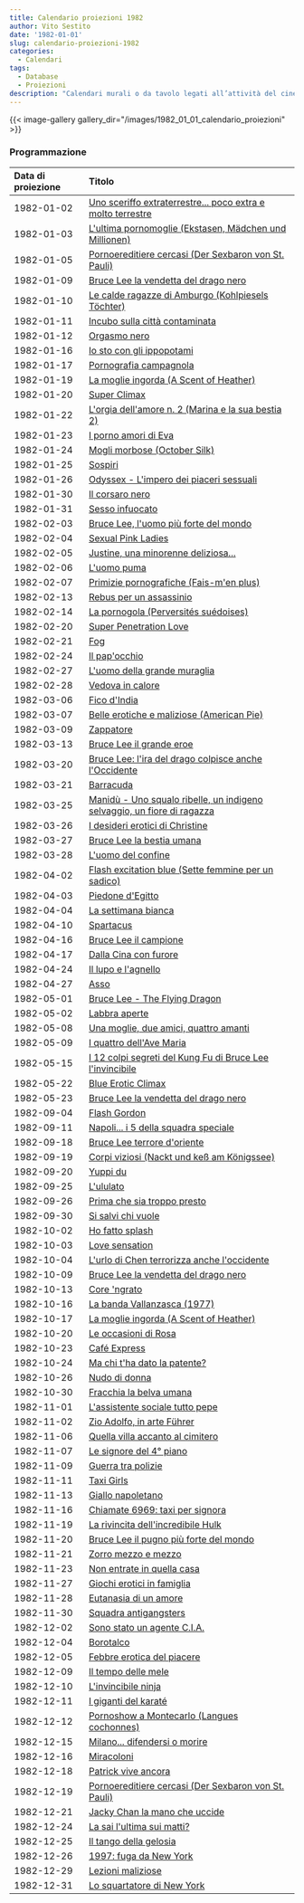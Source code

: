 ```yaml
---
title: Calendario proiezioni 1982
author: Vito Sestito
date: '1982-01-01'
slug: calendario-proiezioni-1982
categories:
  - Calendari
tags:
  - Database
  - Proiezioni
description: "Calendari murali o da tavolo legati all’attività del cinema. Indicano la data di proiezione e il titolo dei film, insieme agli incassi registrati."
---
```

{{< image-gallery gallery_dir="/images/1982_01_01_calendario_proiezioni" >}}

### Programmazione

|Data di proiezione |Titolo                                                                  |
|:------------------|:-----------------------------------------------------------------------|
|1982-01-02         |[Uno sceriffo extraterrestre... poco extra e molto terrestre](https://www.imdb.com/title/tt0079859/)|
|1982-01-03         |[L'ultima pornomoglie (Ekstasen, Mädchen und Millionen)](https://www.imdb.com/title/tt0190637/)|
|1982-01-05         |[Pornoereditiere cercasi (Der Sexbaron von St. Pauli)](https://www.imdb.com/title/tt0200115/)|
|1982-01-09         |[Bruce Lee la vendetta del drago nero](https://www.imdb.com/title/tt0072858/)|
|1982-01-10         |[Le calde ragazze di Amburgo (Kohlpiesels Töchter)](https://www.imdb.com/title/tt0181630/)|
|1982-01-11         |[Incubo sulla città contaminata](https://www.imdb.com/title/tt0080931/) |
|1982-01-12         |[Orgasmo nero](https://www.imdb.com/title/tt0081727/)                   |
|1982-01-16         |[Io sto con gli ippopotami](https://www.imdb.com/title/tt0079351/)      |
|1982-01-17         |[Pornografia campagnola](https://www.imdb.com/title/tt0079796/)         |
|1982-01-19         |[La moglie ingorda (A Scent of Heather)](https://www.imdb.com/title/tt0127801/)|
|1982-01-20         |[Super Climax](https://www.imdb.com/title/tt0081571/)                   |
|1982-01-22         |[L'orgia dell'amore n. 2 (Marina e la sua bestia 2)](https://www.imdb.com/title/tt0390228/)|
|1982-01-23         |[I porno amori di Eva](https://www.imdb.com/title/tt0180919/)           |
|1982-01-24         |[Mogli morbose (October Silk)](https://www.imdb.com/title/tt0081260/)   |
|1982-01-25         |[Sospiri](https://www.imdb.com/title/tt0074971/)                        |
|1982-01-26         |[Odyssex - L'impero dei piaceri sessuali](https://www.imdb.com/title/tt0076487/)|
|1982-01-30         |[Il corsaro nero](https://www.imdb.com/title/tt0074349/)                |
|1982-01-31         |[Sesso infuocato](https://www.imdb.com/title/tt0271502/)                |
|1982-02-03         |[Bruce Lee, l'uomo più forte del mondo](https://www.imdb.com/title/tt0083233/)|
|1982-02-04         |[Sexual Pink Ladies](https://www.imdb.com/title/tt0082907/)             |
|1982-02-05         |[Justine, una minorenne deliziosa...](https://www.imdb.com/title/tt0125296/)|
|1982-02-06         |[L'uomo puma](https://www.imdb.com/title/tt0081693/)                    |
|1982-02-07         |[Primizie pornografiche (Fais-m'en plus)](https://www.imdb.com/title/tt1327719/)|
|1982-02-13         |[Rebus per un assassinio](https://www.imdb.com/title/tt0080139/)        |
|1982-02-14         |[La pornogola (Perversités suédoises)](https://www.imdb.com/title/tt0378555/)|
|1982-02-20         |[Super Penetration Love](https://www.imdb.com/title/tt0178408/)         |
|1982-02-21         |[Fog](https://www.imdb.com/title/tt0080749/)                            |
|1982-02-24         |[Il pap'occhio](https://www.imdb.com/title/tt0082880/)                  |
|1982-02-27         |[L'uomo della grande muraglia](https://www.imdb.com/title/tt1753918/)   |
|1982-02-28         |[Vedova in calore](https://www.imdb.com/title/tt0195427/)               |
|1982-03-06         |[Fico d'India](https://www.imdb.com/title/tt0194876/)                   |
|1982-03-07         |[Belle erotiche e maliziose (American Pie)](https://www.imdb.com/title/tt0122903/)|
|1982-03-09         |[Zappatore](https://www.imdb.com/title/tt0081800/)                      |
|1982-03-13         |[Bruce Lee il grande eroe](https://www.imdb.com/title/tt0080475/)       |
|1982-03-20         |[Bruce Lee: l'ira del drago colpisce anche l'Occidente](https://www.imdb.com/title/tt0165117/)|
|1982-03-21         |[Barracuda](https://www.imdb.com/title/tt0077210/)                      |
|1982-03-25         |[Manidù - Uno squalo ribelle, un indigeno selvaggio, un fiore di ragazza](https://www.imdb.com/title/tt0082070/)|
|1982-03-26         |[I desideri erotici di Christine](https://www.imdb.com/title/tt0066914/)|
|1982-03-27         |[Bruce Lee la bestia umana](https://www.imdb.com/title/tt0079076/)      |
|1982-03-28         |[L'uomo del confine](https://www.imdb.com/title/tt0080465/)             |
|1982-04-02         |[Flash excitation blue (Sette femmine per un sadico)](https://www.imdb.com/title/tt0316886/)|
|1982-04-03         |[Piedone d'Egitto](https://www.imdb.com/title/tt0079718/)               |
|1982-04-04         |[La settimana bianca](https://www.imdb.com/title/tt0082455/)            |
|1982-04-10         |[Spartacus](https://www.imdb.com/title/tt0054331/)                      |
|1982-04-16         |[Bruce Lee il campione](https://www.imdb.com/title/tt0062936/)          |
|1982-04-17         |[Dalla Cina con furore](https://www.imdb.com/title/tt0068767/)          |
|1982-04-24         |[Il lupo e l'agnello](https://www.imdb.com/title/tt0081089/)            |
|1982-04-27         |[Asso](https://www.imdb.com/title/tt0082034/)                           |
|1982-05-01         |[Bruce Lee - The Flying Dragon](https://www.imdb.com/title/tt0087194/)  |
|1982-05-02         |[Labbra aperte](https://www.imdb.com/title/tt1117531/)                  |
|1982-05-08         |[Una moglie, due amici, quattro amanti](https://www.imdb.com/title/tt0080640/)|
|1982-05-09         |[I quattro dell'Ave Maria](https://www.imdb.com/title/tt0064860/)       |
|1982-05-15         |[I 12 colpi segreti del Kung Fu di Bruce Lee l'invincibile](https://www.imdb.com/title/tt0079903/)|
|1982-05-22         |[Blue Erotic Climax](https://www.imdb.com/title/tt0080452/)             |
|1982-05-23         |[Bruce Lee la vendetta del drago nero](https://www.imdb.com/title/tt0072858/)|
|1982-09-04         |[Flash Gordon](https://www.imdb.com/title/tt0080745/)                   |
|1982-09-11         |[Napoli... i 5 della squadra speciale](https://www.imdb.com/title/tt0198810/)|
|1982-09-18         |[Bruce Lee terrore d'oriente](https://www.imdb.com/title/tt0201175/)    |
|1982-09-19         |[Corpi viziosi (Nackt und keß am Königssee)](https://www.imdb.com/title/tt0196779/)|
|1982-09-20         |[Yuppi du](https://www.imdb.com/title/tt0168265/)                       |
|1982-09-25         |[L'ululato](https://www.imdb.com/title/tt0082533/)                      |
|1982-09-26         |[Prima che sia troppo presto](https://www.imdb.com/title/tt0183673/)    |
|1982-09-30         |[Si salvi chi vuole](https://www.imdb.com/title/tt0081509/)             |
|1982-10-02         |[Ho fatto splash](https://www.imdb.com/title/tt0084079/)                |
|1982-10-03         |[Love sensation](https://www.imdb.com/title/tt0078499/)                 |
|1982-10-04         |[L'urlo di Chen terrorizza anche l'occidente](https://www.imdb.com/title/tt0068935/)|
|1982-10-09         |[Bruce Lee la vendetta del drago nero](https://www.imdb.com/title/tt0072858/)|
|1982-10-13         |[Core 'ngrato](https://www.imdb.com/title/tt0043440/)                   |
|1982-10-16         |[La banda Vallanzasca (1977)](https://www.imdb.com/title/tt0077206/)    |
|1982-10-17         |[La moglie ingorda (A Scent of Heather)](https://www.imdb.com/title/tt0127801/)|
|1982-10-20         |[Le occasioni di Rosa](https://www.imdb.com/title/tt0082834/)           |
|1982-10-23         |[Café Express](https://www.imdb.com/title/tt0080488/)                   |
|1982-10-24         |[Ma chi t'ha dato la patente?](https://www.imdb.com/title/tt0066027/)   |
|1982-10-26         |[Nudo di donna](https://www.imdb.com/title/tt0082830/)                  |
|1982-10-30         |[Fracchia la belva umana](https://www.imdb.com/title/tt0082407/)        |
|1982-11-01         |[L'assistente sociale tutto pepe](https://www.imdb.com/title/tt0082033/)|
|1982-11-02         |[Zio Adolfo, in arte Führer](https://www.imdb.com/title/tt0078527/)     |
|1982-11-06         |[Quella villa accanto al cimitero](https://www.imdb.com/title/tt0082966/)|
|1982-11-07         |[Le signore del 4° piano](https://www.imdb.com/title/tt0166633/)        |
|1982-11-09         |[Guerra tra polizie](https://www.imdb.com/title/tt0079250/)             |
|1982-11-11         |[Taxi Girls](https://www.imdb.com/title/tt0128709/)                     |
|1982-11-13         |[Giallo napoletano](https://www.imdb.com/title/tt0077611/)              |
|1982-11-16         |[Chiamate 6969: taxi per signora](https://www.imdb.com/title/tt0176410/)|
|1982-11-19         |[La rivincita dell'incredibile Hulk](https://www.imdb.com/title/tt0095368/)|
|1982-11-20         |[Bruce Lee il pugno più forte del mondo](https://www.imdb.com/title/tt1754934/)|
|1982-11-21         |[Zorro mezzo e mezzo](https://www.imdb.com/title/tt0083366/)            |
|1982-11-23         |[Non entrate in quella casa](https://www.imdb.com/title/tt0081383/)     |
|1982-11-27         |[Giochi erotici in famiglia](https://www.imdb.com/title/tt0080181/)     |
|1982-11-28         |[Eutanasia di un amore](https://www.imdb.com/title/tt0077519/)          |
|1982-11-30         |[Squadra antigangsters](https://www.imdb.com/title/tt0079943/)          |
|1982-12-02         |[Sono stato un agente C.I.A.](https://www.imdb.com/title/tt0077376/)    |
|1982-12-04         |[Borotalco](https://www.imdb.com/title/tt0083680/)                      |
|1982-12-05         |[Febbre erotica del piacere](https://www.imdb.com/title/tt0283566/)     |
|1982-12-09         |[Il tempo delle mele](https://www.imdb.com/title/tt0082100/)            |
|1982-12-10         |[L'invincibile ninja](https://www.imdb.com/title/tt0082332/)            |
|1982-12-11         |[I giganti del karaté](https://www.imdb.com/title/tt0071619/)           |
|1982-12-12         |[Pornoshow a Montecarlo (Langues cochonnes)](https://www.imdb.com/title/tt0127854/)|
|1982-12-15         |[Milano... difendersi o morire](https://www.imdb.com/title/tt0077930/)  |
|1982-12-16         |[Miracoloni](https://www.imdb.com/title/tt0290245/)                     |
|1982-12-18         |[Patrick vive ancora](https://www.imdb.com/title/tt0081314/)            |
|1982-12-19         |[Pornoereditiere cercasi (Der Sexbaron von St. Pauli)](https://www.imdb.com/title/tt0200115/)|
|1982-12-21         |[Jacky Chan la mano che uccide](https://www.imdb.com/title/tt0079315/)  |
|1982-12-24         |[La sai l'ultima sui matti?](https://www.imdb.com/title/tt0182266/)     |
|1982-12-25         |[Il tango della gelosia](https://www.imdb.com/title/tt0191546/)         |
|1982-12-26         |[1997: fuga da New York](https://www.imdb.com/title/tt0082340/)         |
|1982-12-29         |[Lezioni maliziose](https://www.imdb.com/title/tt0082948/)              |
|1982-12-31         |[Lo squartatore di New York](https://www.imdb.com/title/tt0084719/)     |
